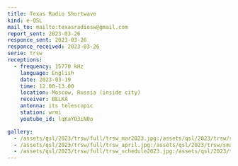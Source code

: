 ```yaml
---
title: Texas Radio Shortwave
kind: e-QSL
mail_to: mailto:texasradiosw@gmail.com
report_sent: 2023-03-26
responce_sent: 2023-03-26
responce_received: 2023-03-26
serie: trsw
receptions:
  - frequency: 15770 kHz
    language: English
    date: 2023-03-19
    time: 12.00-13.00
    location: Moscow, Russia (inside city)
    receiver: BELKA
    antenna: its telescopic
    station: wrmi
    youtube_id: lqKaYO3iN0o

gallery:
  - /assets/qsl/2023/trsw/full/trsw_mar2023.jpg:/assets/qsl/2023/trsw/small/trsw_mar2023.jpg
  - /assets/qsl/2023/trsw/full/trsw_april.jpg:/assets/qsl/2023/trsw/small/trsw_april.jpg
  - /assets/qsl/2023/trsw/full/trsw_schedule2023.jpg:/assets/qsl/2023/trsw/small/trsw_schedule2023.jpg
---
```


